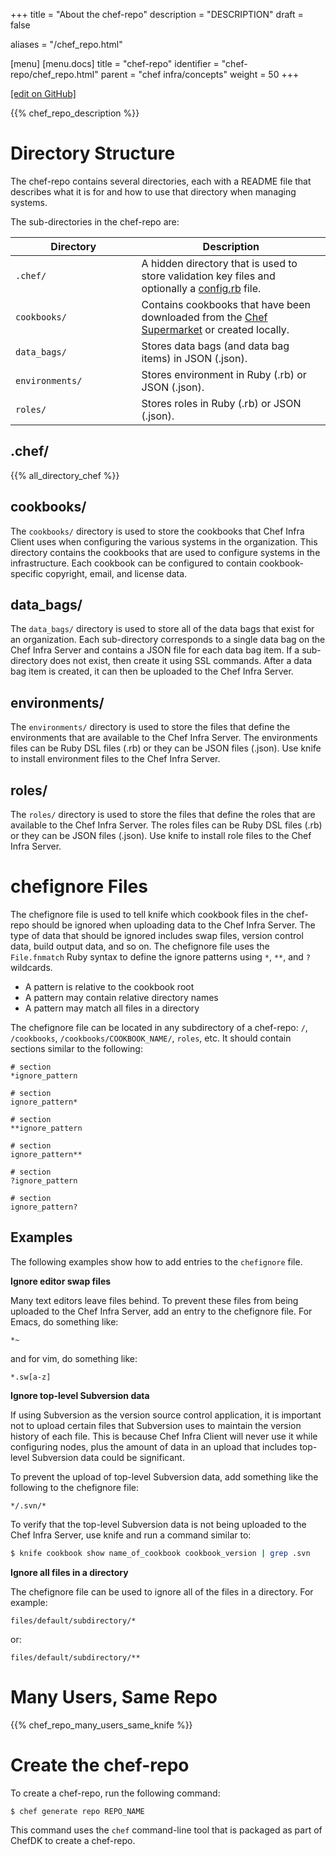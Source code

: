+++
title = "About the chef-repo"
description = "DESCRIPTION"
draft = false

aliases = "/chef_repo.html"

[menu]
  [menu.docs]
    title = "chef-repo"
    identifier = "chef-repo/chef_repo.html"
    parent = "chef infra/concepts"
    weight = 50
+++    

[\[edit on
GitHub\]](https://github.com/chef/chef-web-docs/blob/master/chef_master/source/chef_repo.rst)

{{% chef_repo_description %}}

Directory Structure
===================

The chef-repo contains several directories, each with a README file that
describes what it is for and how to use that directory when managing
systems.

The sub-directories in the chef-repo are:

<table>
<colgroup>
<col style="width: 40%" />
<col style="width: 60%" />
</colgroup>
<thead>
<tr class="header">
<th>Directory</th>
<th>Description</th>
</tr>
</thead>
<tbody>
<tr class="odd">
<td><code>.chef/</code></td>
<td>A hidden directory that is used to store validation key files and optionally a <a href="/config_rb.html">config.rb</a> file.</td>
</tr>
<tr class="even">
<td><code>cookbooks/</code></td>
<td>Contains cookbooks that have been downloaded from the <a href="https://supermarket.chef.io/">Chef Supermarket</a> or created locally.</td>
</tr>
<tr class="odd">
<td><code>data_bags/</code></td>
<td>Stores data bags (and data bag items) in JSON (.json).</td>
</tr>
<tr class="even">
<td><code>environments/</code></td>
<td>Stores environment in Ruby (.rb) or JSON (.json).</td>
</tr>
<tr class="odd">
<td><code>roles/</code></td>
<td>Stores roles in Ruby (.rb) or JSON (.json).</td>
</tr>
</tbody>
</table>

.chef/
------

{{% all_directory_chef %}}

cookbooks/
----------

The `cookbooks/` directory is used to store the cookbooks that Chef
Infra Client uses when configuring the various systems in the
organization. This directory contains the cookbooks that are used to
configure systems in the infrastructure. Each cookbook can be configured
to contain cookbook-specific copyright, email, and license data.

data_bags/
-----------

The `data_bags/` directory is used to store all of the data bags that
exist for an organization. Each sub-directory corresponds to a single
data bag on the Chef Infra Server and contains a JSON file for each data
bag item. If a sub-directory does not exist, then create it using SSL
commands. After a data bag item is created, it can then be uploaded to
the Chef Infra Server.

environments/
-------------

The `environments/` directory is used to store the files that define the
environments that are available to the Chef Infra Server. The
environments files can be Ruby DSL files (.rb) or they can be JSON files
(.json). Use knife to install environment files to the Chef Infra
Server.

roles/
------

The `roles/` directory is used to store the files that define the roles
that are available to the Chef Infra Server. The roles files can be Ruby
DSL files (.rb) or they can be JSON files (.json). Use knife to install
role files to the Chef Infra Server.

chefignore Files
================

The chefignore file is used to tell knife which cookbook files in the
chef-repo should be ignored when uploading data to the Chef Infra
Server. The type of data that should be ignored includes swap files,
version control data, build output data, and so on. The chefignore file
uses the `File.fnmatch` Ruby syntax to define the ignore patterns using
`*`, `**`, and `?` wildcards.

-   A pattern is relative to the cookbook root
-   A pattern may contain relative directory names
-   A pattern may match all files in a directory

The chefignore file can be located in any subdirectory of a chef-repo:
`/`, `/cookbooks`, `/cookbooks/COOKBOOK_NAME/`, `roles`, etc. It should
contain sections similar to the following:

``` none
# section
*ignore_pattern

# section
ignore_pattern*

# section
**ignore_pattern

# section
ignore_pattern**

# section
?ignore_pattern

# section
ignore_pattern?
```

Examples
--------

The following examples show how to add entries to the `chefignore` file.

**Ignore editor swap files**

Many text editors leave files behind. To prevent these files from being
uploaded to the Chef Infra Server, add an entry to the chefignore file.
For Emacs, do something like:

``` none
*~
```

and for vim, do something like:

``` none
*.sw[a-z]
```

**Ignore top-level Subversion data**

If using Subversion as the version source control application, it is
important not to upload certain files that Subversion uses to maintain
the version history of each file. This is because Chef Infra Client will
never use it while configuring nodes, plus the amount of data in an
upload that includes top-level Subversion data could be significant.

To prevent the upload of top-level Subversion data, add something like
the following to the chefignore file:

``` none
*/.svn/*
```

To verify that the top-level Subversion data is not being uploaded to
the Chef Infra Server, use knife and run a command similar to:

``` bash
$ knife cookbook show name_of_cookbook cookbook_version | grep .svn
```

**Ignore all files in a directory**

The chefignore file can be used to ignore all of the files in a
directory. For example:

``` none
files/default/subdirectory/*
```

or:

``` none
files/default/subdirectory/**
```

Many Users, Same Repo
=====================

{{% chef_repo_many_users_same_knife %}}

Create the chef-repo
====================

To create a chef-repo, run the following command:

``` bash
$ chef generate repo REPO_NAME
```

This command uses the `chef` command-line tool that is packaged as part
of ChefDK to create a chef-repo.
